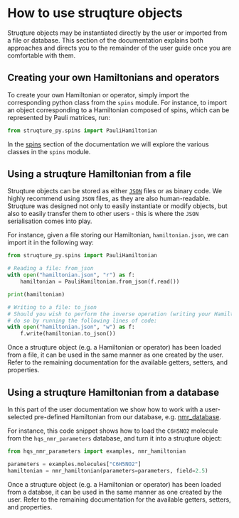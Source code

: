 # How to use struqture objects

Struqture objects may be instantiated directly by the user or imported from a file or database. This section of the documentation explains both approaches and directs you to the remainder of the user guide once you are comfortable with them.

## Creating your own Hamiltonians and operators

To create your own Hamiltonian or operator, simply import the corresponding python class from the `spins` module. For instance, to import an object corresponding to a Hamiltonian composed of spins, which can be represented by Pauli matrices, run: 
```python
from struqture_py.spins import PauliHamiltonian
```
In the [spins](spins/intro.md) section of the documentation we will explore the various classes in the `spins` module.

## Using a struqture Hamiltonian from a file

Struqture objects can be stored as either [`JSON`](https://www.json.org/json-en.html) files or as binary code. We highly recommend using `JSON` files, as they are also human-readable.
Struqture was designed not only to easily instantiate or modify objects, but also to easily transfer them to other users - this is where the `JSON` serialisation comes into play. 

For instance, given a file storing our Hamiltonian, `hamiltonian.json`, we can import it in the following way:
```python
from struqture_py.spins import PauliHamiltonian

# Reading a file: from_json
with open("hamiltonian.json", "r") as f:
    hamiltonian = PauliHamiltonian.from_json(f.read())

print(hamiltonian)

# Writing to a file: to_json
# Should you wish to perform the inverse operation (writing your Hamiltonian to a file), you can
# do so by running the following lines of code:
with open("hamiltonian.json", "w") as f:
    f.write(hamiltonian.to_json())
```

Once a struqture object (e.g. a Hamiltonian or operator) has been loaded from a file, it can be used in the same manner as one created by the user. Refer to the remaining documentation for the available getters, setters, and properties.

## Using a struqture Hamiltonian from a database

In this part of the user documentation we show how to work with a user-selected pre-defined Hamiltonian from our database, e.g. [nmr_database](https://docs.cloud.quantumsimulations.de/hqs-spectrum-tools/subfolder/components/molecule_input/molecular_data.html).

For instance, this code snippet shows how to load the `C6H5NO2` molecule from the `hqs_nmr_parameters` database, and turn it into a struqture object:
```python
from hqs_nmr_parameters import examples, nmr_hamiltonian

parameters = examples.molecules["C6H5NO2"]
hamiltonian = nmr_hamiltonian(parameters=parameters, field=2.5)
```
Once a struqture object (e.g. a Hamiltonian or operator) has been loaded from a databse, it can be used in the same manner as one created by the user. Refer to the remaining documentation for the available getters, setters, and properties.
